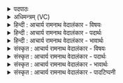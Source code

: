 <details><summary>पदपाठः</summary>

ए꣣त꣢म्। त्रि꣣त꣡स्य꣢। यो꣡ष꣢꣯णः। ह꣡रि꣢꣯म्। हि꣣न्वन्ति। अ꣡द्रि꣢꣯भिः। अ। द्रि꣣भिः। इ꣡न्दु꣢꣯म्। इ꣡न्द्रा꣢꣯य। पी꣣त꣡ये꣢। १२७५।
</details>

<details><summary>अधिमन्त्रम् (VC)</summary>

- पवमानः सोमः
- राहूगण आङ्गिरसः
- गायत्री
- षड्जः
</details>

<details><summary>हिन्दी : आचार्य रामनाथ वेदालंकार - विषयः</summary>

अगले मन्त्र में परमात्मा के दर्शन का विषय है।
</details>

<details><summary>हिन्दी : आचार्य रामनाथ वेदालंकार - पदार्थः</summary>

पदार्थान्वयभाषाः -  (त्रितस्य) धारणावती बुद्धि में बहुत अधिक बढ़े हुए उपासक की (योषणः) ध्यानवृत्तियाँ (एतम्) इस (हरिम्) दोषहर्ता (इन्दुम्) रसनिधि परमेश्वर को (इन्द्राय पीतये) जीवात्मा द्वारा पिये जाने के लिए (अद्रिभिः) प्रणव-जप आदि रूप सिल-बट्टों से (हिन्वन्ति) प्रेरित करती हैं ॥२॥
</details>

<details><summary>हिन्दी : आचार्य रामनाथ वेदालंकार - भावार्थः</summary>

भावार्थभाषाः -  योगाभ्यास द्वारा मनुष्य परमात्मा का साक्षात्कार करने में समर्थ हो सकता है ॥२॥
</details>

<details><summary>संस्कृत : आचार्य रामनाथ वेदालंकार - विषयः</summary>

अथ परमात्मदर्शनविषयमाह।
</details>

<details><summary>संस्कृत : आचार्य रामनाथ वेदालंकार - पदार्थः</summary>

पदार्थान्वयभाषाः -  (त्रितस्य) मेधया तीर्णतमस्य उपासकस्य।[त्रितस्तीर्णतमो मेधया। निरु० ४।६।] (योषणः) ध्यानवृत्तयः।[याः युवन्ति मेलयन्ति परमात्मानं जीवात्मना सह ताः योषणः। यु मिश्रणामिश्रणयोः,अदादिः।] (एतम्) इमम् (हरिम्) दोषहर्तारम् (इन्दुम्) रसनिधिं परमेश्वरम् (इन्द्राय पीतये) जीवात्मनः पानाय (अद्रिभिः) प्रणवजपादिरूपैः पाषाणैः (हिन्वन्ति) प्रेरयन्ति ॥२॥
</details>

<details><summary>संस्कृत : आचार्य रामनाथ वेदालंकार - भावार्थः</summary>

भावार्थभाषाः -  योगाभ्यासेन मनुष्यः परमात्मानं साक्षात्कर्त्तुं क्षमते ॥२॥
</details>

<details><summary>संस्कृत : आचार्य रामनाथ वेदालंकार - पादटिप्पनी</summary>

टिप्पणी:   १. ऋ० ९।३२।२,साम० ७७१। उभयत्र ‘आदीं॑ त्रि॒तस्य॒’ इति भेदः,ऋषिश्च श्यावाश्व आत्रेयः। ऋ० ९।३८।२।
</details>